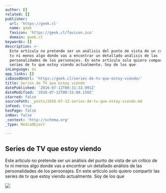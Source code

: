 ```yaml
---
author: []
related: []
publisher:
  url: 'https://geek.cl'
  name: geek
  favicon: 'https://geek.cl/favicon.ico'
  domain: geek.cl
keywords: []
description: >-
  Este artículo no pretende ser un análisis del punto de vista de un crítico de
  tv ni menos algo donde vas a encontrar un detallado análisis de las
  personalidades de los personajes. En este artículo solo quiero compartir las
  series de tv que estoy viendo actualmente. Soy de los que
inLanguage: es
app_links: []
isBasedOnUrl: 'https://geek.cl/series-de-tv-que-estoy-viendo/'
title: Series de TV que estoy viendo
datePublished: '2016-07-12T00:31:32.091Z'
dateModified: '2016-07-12T00:31:09.150Z'
starred: false
sourcePath: _posts/2016-07-12-series-de-tv-que-estoy-viendo.md
inFeed: true
hasPage: false
inNav: false
_context: 'http://schema.org'
_type: MediaObject

---
```

<article style=""><h1>Series de TV que estoy viendo</h1><p>Este artículo no pretende ser un análisis del punto de vista de un crítico de tv ni menos algo donde vas a encontrar un detallado análisis de las personalidades de los personajes. En este artículo solo quiero compartir las series de tv que estoy viendo actualmente. Soy de los que</p><img src="https://geek.cl/content/images/2014/12/leftovers.jpg" /></article>
